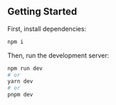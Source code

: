 
## Getting Started

First, install dependencies:

```bash
npm i
```

Then, run the development server:

```bash
npm run dev
# or
yarn dev
# or
pnpm dev
```
